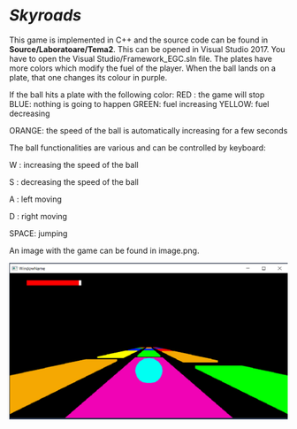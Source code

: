#                                   *Skyroads*


This game is implemented in C++ and the source code can be found in **Source/Laboratoare/Tema2**. 
This can be opened in Visual Studio 2017. You have to open the Visual Studio/Framework_EGC.sln file.
The plates have more colors which modify the fuel of the player.
When the ball lands on a plate, that one changes its colour in purple.


If the ball hits a plate with the following color:
RED : the game will stop
BLUE: nothing is going to happen
GREEN: fuel increasing
YELLOW: fuel decreasing

ORANGE: the speed of the ball is automatically increasing for a few seconds

The ball functionalities are various and can be controlled by keyboard:

W : increasing the speed of the ball

S : decreasing the speed of the ball

A : left moving

D : right moving

SPACE: jumping

An image with the game can be found in image.png.

![Game](Images/Game.png)
       
       
      

       
       
       
       
       
       
       
       
       
       
       
       
       
       
       
       
       
       
       
       
      

       
       



